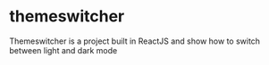 # themeswitcher
Themeswitcher is a project built in ReactJS and show how to switch between light and dark mode
